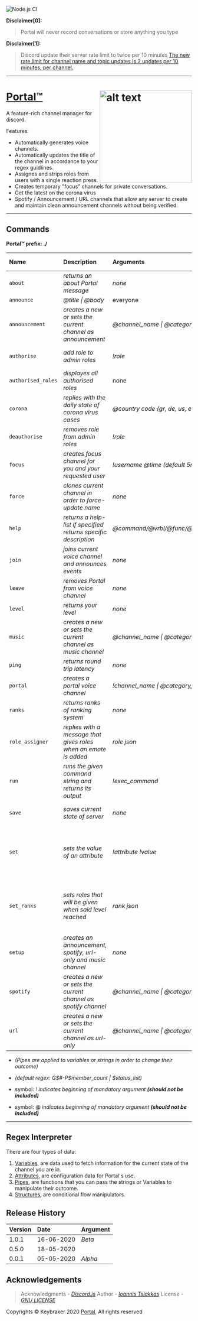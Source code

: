 ![Node.js CI](https://github.com/keybraker/portal-discord-bot/workflows/Node.js%20CI/badge.svg)

**Disclaimer[0]:**
> Portal will never record conversations or store anything you type

**Disclaimer[1]:**
> Discord update their server rate limit to twice per 10 minutes
> [The new rate limit for channel name and topic updates is 2 updates per 10 minutes, per channel.](https://github.com/discordjs/discord.js/issues/4327)

***

# [Portal™](https://github.com/keybraker/portal-discord-bot) <img src="https://github.com/keybraker/portal-discord-bot/blob/master/assets/img/logo.png" alt="alt text" align="right" width="250" height="250">
A feature-rich channel manager for discord.

Features:
* Automatically generates voice channels.
* Automatically updates the title of the channel in accordance to your regex guidlines.
* Assignes and strips roles from users with a single reaction press.
* Creates temporary "focus" channels for private conversations.
* Get the latest on the corona virus
* Spotify / Announcement / URL channels that allow any server to create and maintain clean announcement channels without being verified.

***

## Commands

**Portal™ prefix: ./**

| Name               | Description                                                      | Arguments                            | Eligible for use                               | Cooldown (mins) |
| :----------------- | :--------------------------------------------------------------- | :----------------------------------- | :--------------------------------------------- | :-------------- |
| `about`            | _returns an about Portal message_                                | _none_                               | everyone                                       | -               |
| `announce`         | _@title \| @body_                                                | everyone                             | 1 user                                         | -               |
| `announcement`     | _creates a new or sets the current channel as announcement_      | _@channel\_name \| @category\_name_  | admin,                                         | admin-role/s    |
| `authorise`        | _add role to admin roles_                                        | _!role_                              | admin, admin-role/s                            | -               |
| `authorised_roles` | _displayes all authorised roles_                                 | none                                 | everyone                                       | -               |
| `corona`           | _replies with the daily state of corona virus cases_             | _@country code (gr, de, us, etc)_    | everyone                                       | -               |
| `deauthorise`      | _removes role from admin roles_                                  | _!role_                              | admin, admin-role/s                            | -               |
| `focus`            | _creates focus channel for you and your requested user_          | _!username @time (default 5minutes)_ | everyone                                       | -               |
| `force`            | _clones current channel in order to force-update name_           | _none_                               | admin, admin-role/s                            | 2 user          |
| `help`             | _returns a help-list if specified returns specific description_  | _@command/@vrbl/@func/@pipe/@attr_   | everyone                                       | -               |
| `join`             | _joins current voice channel and announces events_               | _none_                               | everyone                                       | 1 user          |
| `leave`            | _removes Portal from voice channel_                              | _none_                               | everyone                                       | -               |
| `level`            | _returns your level_                                             | _none_                               | everyone                                       | -               |
| `music`            | _creates a new or sets the current channel as music channel_     | _@channel\_name \| @category\_name_  | admin, admin-role/s                            | -               |
| `ping`             | _returns round trip latency_                                     | _none_                               | everyone                                       | -               |
| `portal`           | _creates a portal voice channel_                                 | _!channel\_name \| @category\_name_  | admin, admin-role/s                            | -               |
| `ranks`            | _returns ranks of ranking system_                                | _none_                               | everyone                                       | -               |
| `role_assigner`    | _replies with a message that gives roles when an emote is added_ | _role json_                          | admin, admin-role/s                            | -               |
| `run`              | _runs the given command string and returns its output_           | _!exec\_command_                     | everyone                                       | -               |
| `save`             | _saves current state of server_                                  | _none_                               | admin, admin-role/s                            | 5 server        |
| `set`              | _sets the value of an attribute_                                 | _!attribute !value_                  | voice owner/ portal owner, admin, admin-role/s | -               |
| `set_ranks`        | _sets roles that will be given when said level reached_          | _rank json_                          | voice owner/ portal owner, admin, admin-role/  | 10 servers      |
| `setup`            | _creates an announcement, spotify, url-only and music channel_   | _none_                               | admin, admin-role/s                            | 10 servers      |
| `spotify`          | _creates a new or sets the current channel as spotify channel_   | _@channel\_name \| @category\_name_  | admin,                                         | admin-role/s    |
| `url`              | _creates a new or sets the current channel as url-only_          | _@channel\_name \| @category\_name_  | admin, admin-role/s                            | -               |

* _(Pipes are applied to variables or strings in order to change their outcome)_
* _(default regex: G$#-P$member_count | $status_list)_

* symbol: ! _indicates beginning of mandatory argument **(should not be included)**_
* symbol: @ _indicates beginning of mandatory argument **(should not be included)**_

***

## Regex Interpreter

There are four types of data:
1. [Variables](https://github.com/keybraker/portal-discord-bot/blob/master/docs/Variables.md), are data used to fetch information for the current state of the channel you are in.
2. [Attributes](https://github.com/keybraker/portal-discord-bot/blob/master/docs/Attributes.md), are configuration data for Portal's use. 
3. [Pipes](https://github.com/keybraker/portal-discord-bot/blob/master/docs/Pipes.md), are functions that you can pass the strings or Variables to manipulate their outcome. 
4. [Structures](https://github.com/keybraker/portal-discord-bot/blob/master/docs/Structures.md), are conditional flow manipulators.

## Release History

| Version | Date       | Argument |
| :------ | :--------- | :------- |
| 1.0.1   | 16-06-2020 | _Beta_   |
| 0.5.0   | 18-05-2020 |          |
| 0.0.1   | 05-05-2020 | _Alpha_  |

## Acknowledgements

> Acknowledgments - _[Discord.js](https://discord.js.org/#/)_
> Author - _[Ioannis Tsiakkas](https://itsiakkas.com)_
> License - _[GNU LICENSE](http://www.gnu.org/philosophy/free-sw.html)_

Copyrights © Keybraker 2020 [Portal](https://github.com/keybraker/portal-discord-bot), All rights reserved
